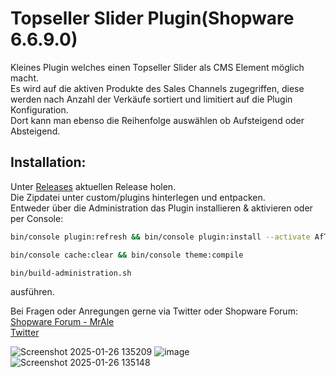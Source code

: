 # Topseller Slider Plugin(Shopware 6.6.9.0)
Kleines Plugin welches einen Topseller Slider als CMS Element möglich macht.<br>
Es wird auf die aktiven Produkte des Sales Channels zugegriffen, diese werden nach Anzahl der Verkäufe sortiert und limitiert auf die Plugin Konfiguration.<br>
Dort kann man ebenso die Reihenfolge auswählen ob Aufsteigend oder Absteigend.<br>

## Installation:
Unter [Releases](https://github.com/zukucker/AfTopsellerSlider/releases) aktuellen Release holen.<br>
Die Zipdatei unter custom/plugins hinterlegen und entpacken.<br>
Entweder über die Administration das Plugin installieren & aktivieren oder per Console:

```bash
bin/console plugin:refresh && bin/console plugin:install --activate AfTopsellerSlider
```

```bash
bin/console cache:clear && bin/console theme:compile
```
```bash
bin/build-administration.sh
```

ausführen.

Bei Fragen oder Anregungen gerne via Twitter oder Shopware Forum:<br>
[Shopware Forum - MrAle](https://forum.shopware.com/u/mrale/summary)<br>
[Twitter](https://x.com/FroehlingA)<br>


![Screenshot 2025-01-26 135209](https://github.com/user-attachments/assets/b11be6a5-68b9-4cc5-bb94-d1b47794ad26)
![image](https://github.com/user-attachments/assets/852eb0ca-ffd5-4490-8c4d-46b19a5a2b74)
![Screenshot 2025-01-26 135148](https://github.com/user-attachments/assets/66c6b689-d384-489b-b7b1-e4095ca05487)

